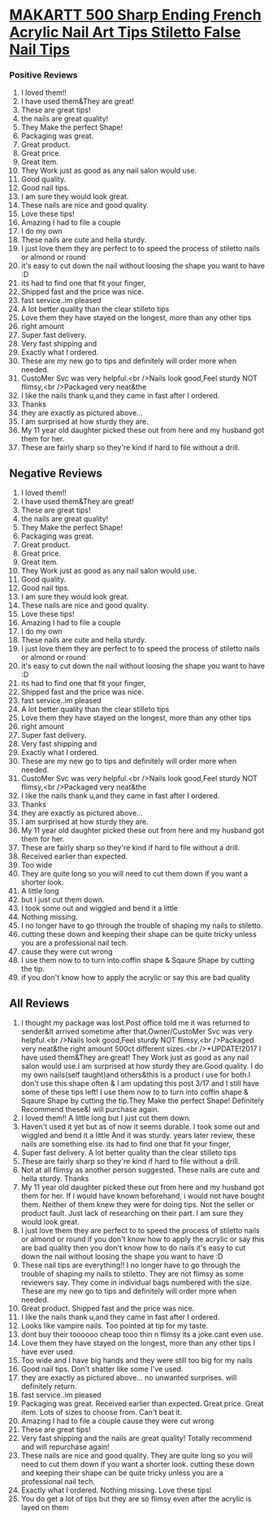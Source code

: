 # [MAKARTT 500 Sharp Ending French Acrylic Nail Art Tips Stiletto False Nail Tips](https://products.checkmycream.com/products/MAKARTT-500-Sharp-Ending-French-Acrylic-Nail-Art-Tips-Stiletto-False-Nail-Tips.html)

### Positive Reviews

<ol>
      <li>I loved them!!</li>
      <li>I have used them&amp;They are great!</li>
      <li>These are great tips!</li>
      <li>the nails are great quality!</li>
      <li>They Make the perfect Shape!</li>
      <li>Packaging was great.  </li>
      <li>Great product.</li>
      <li>Great price.</li>
      <li>Great item.</li>
      <li>They Work just as good as any nail salon would use.</li>
      <li>Good quality.</li>
      <li>Good nail tips.</li>
      <li>I am sure they would look great.</li>
      <li>These nails are nice and good quality.</li>
      <li>Love these tips!</li>
      <li>Amazing I had to file a couple</li>
      <li>I do my own</li>
      <li>These nails are cute and hella sturdy.</li>
      <li>I just love them they are perfect to to speed the process of stiletto nails or almond or round  </li>
      <li>it&#x27;s easy to cut down the nail without loosing the shape you want to have :D</li>
      <li>its had to find one that fit your finger,</li>
      <li>Shipped fast and the price was nice.</li>
      <li>fast service..im pleased</li>
      <li>A lot better quality than the clear stilleto tips</li>
      <li>Love them they have stayed  on the longest,  more than any  other  tips  </li>
      <li>right amount</li>
      <li>Super fast delivery.</li>
      <li>Very fast shipping and</li>
      <li>Exactly what I ordered.</li>
      <li>These are my new go to tips and definitely will order more when needed.</li>
      <li>CustoMer Svc was very helpful.&lt;br /&gt;Nails look good,Feel sturdy NOT flimsy,&lt;br /&gt;Packaged very neat&amp;the</li>
      <li>I like the nails thank u,and they came in fast after I ordered.</li>
      <li>Thanks</li>
      <li>they are exactly as pictured above...</li>
      <li>I am surprised at how sturdy they are.</li>
      <li>My 11 year old daughter picked these out from here and my husband got them for her.  </li>
      <li>These are fairly sharp so they&#x27;re kind if hard to file without a drill.</li>
</ol>


<h2>Negative Reviews</h2>
<ol>
<li> I loved them!!</li>
<li> I have used them&amp;They are great!</li>
<li> These are great tips!</li>
<li> the nails are great quality!</li>
<li> They Make the perfect Shape!</li>
<li> Packaging was great.  </li>
<li> Great product.</li>
<li> Great price.</li>
<li> Great item.</li>
<li> They Work just as good as any nail salon would use.</li>
<li> Good quality.</li>
<li> Good nail tips.</li>
<li> I am sure they would look great.</li>
<li> These nails are nice and good quality.</li>
<li> Love these tips!</li>
<li> Amazing I had to file a couple</li>
<li> I do my own</li>
<li> These nails are cute and hella sturdy.</li>
<li> I just love them they are perfect to to speed the process of stiletto nails or almond or round  </li>
<li> it&#x27;s easy to cut down the nail without loosing the shape you want to have :D</li>
<li> its had to find one that fit your finger,</li>
<li> Shipped fast and the price was nice.</li>
<li> fast service..im pleased</li>
<li> A lot better quality than the clear stilleto tips</li>
<li> Love them they have stayed  on the longest,  more than any  other  tips  </li>
<li> right amount</li>
<li> Super fast delivery.</li>
<li> Very fast shipping and</li>
<li> Exactly what I ordered.</li>
<li> These are my new go to tips and definitely will order more when needed.</li>
<li> CustoMer Svc was very helpful.&lt;br /&gt;Nails look good,Feel sturdy NOT flimsy,&lt;br /&gt;Packaged very neat&amp;the</li>
<li> I like the nails thank u,and they came in fast after I ordered.</li>
<li> Thanks</li>
<li> they are exactly as pictured above...</li>
<li> I am surprised at how sturdy they are.</li>
<li> My 11 year old daughter picked these out from here and my husband got them for her.  </li>
<li> These are fairly sharp so they&#x27;re kind if hard to file without a drill.</li>
<li> Received earlier than expected.</li>
<li> Too wide</li>
<li> They are quite long so you will need to cut them down if you want a shorter look.</li>
<li> A little long</li>
<li> but I just cut them down.</li>
<li> I took some out and wiggled and bend it a little</li>
<li> Nothing missing.</li>
<li> I no longer have to go through the trouble of shaping my nails to stiletto.</li>
<li> cutting these down and keeping their shape can be quite tricky unless you are a professional nail tech.</li>
<li> cause they were cut wrong</li>
<li> I use them now to to turn into coffin shape &amp; Sqaure Shape by cutting the tip.</li>
<li> if you don&#x27;t know how to apply the acrylic or say this are bad quality</li>
</ol>

<h2>All Reviews</h2>

<ol>
    <li> I thought my package was lost.Post office told me it was returned to sender&amp;It arrived sometime after that.Owner/CustoMer Svc was very helpful.&lt;br /&gt;Nails look good,Feel sturdy NOT flimsy,&lt;br /&gt;Packaged very neat&amp;the right amount 500ct different sizes.&lt;br /&gt;*UPDATE!2017 I have used them&amp;They are great! They Work just as good as any nail salon would use.I am surprised at how sturdy they are.Good quality. I do my own nails(self taught)and others&amp;this is a product i use for both.I don&#x27;t use this shape often &amp; I am updating this post 3/17 and I still have some of these tips left! I use them now to to turn into coffin shape &amp; Sqaure Shape by cutting the tip.They Make the perfect Shape! Definitely Recommend these&amp;I will purchase again.</li>
    <li> I loved them!! A little long but I just cut them down.</li>
    <li> Haven&#x27;t used it yet but as of now it seems durable. I took some out and wiggled and bend it a little And it was sturdy.  years later review, these nails are something else. its had to find one that fit your finger,</li>
    <li> Super fast delivery. A lot better quality than the clear stilleto tips</li>
    <li> These are fairly sharp so they&#x27;re kind if hard to file without a drill.</li>
    <li> Not at all flimsy as another person suggested. These nails are cute and hella sturdy. Thanks</li>
    <li> My 11 year old daughter picked these out from here and my husband got them for her.  If i would have known beforehand, i would not have bought them.  Neither of them knew they were for doing tips. Not the seller or product fault. Just lack of researching on their part. I am sure they would look great.</li>
    <li> I just love them they are perfect to to speed the process of stiletto nails or almond or round  if you don&#x27;t know how to apply the acrylic or say this are bad quality then you don&#x27;t know how to do nails it&#x27;s easy to cut down the nail without loosing the shape you want to have :D</li>
    <li> These nail tips are everything!! I no longer have to go through the trouble of shaping my nails to stiletto. They are not flimsy as some reviewers say. They come in individual bags numbered with the size. These are my new go to tips and definitely will order more when needed.</li>
    <li> Great product. Shipped fast and the price was nice.</li>
    <li> I like the nails thank u,and they came in fast after I ordered.</li>
    <li> Looks like vampire nails. Too pointed at tip for my taste.</li>
    <li> dont buy their toooooo cheap tooo thin n flimsy its a joke.cant even use.</li>
    <li> Love them they have stayed  on the longest,  more than any  other  tips  I have  ever  used.</li>
    <li> Too wide and I have big hands and they were still too big for my nails</li>
    <li> Good nail tips. Don&#x27;t shatter like some I&#x27;ve used.</li>
    <li> they are exactly as pictured above... no unwanted surprises. will definitely return.</li>
    <li> fast service..im pleased</li>
    <li> Packaging was great.  Received earlier than expected. Great price. Great item. Lots of sizes to choose from. Can&#x27;t beat it.</li>
    <li> Amazing I had to file a couple cause they were cut wrong</li>
    <li> These are great tips!</li>
    <li> Very fast shipping and the nails are great quality! Totally recommend and will repurchase again!</li>
    <li> These nails are nice and good quality. They are quite long so you will need to cut them down if you want a shorter look. cutting these down and keeping their shape can be quite tricky unless you are a professional nail tech.</li>
    <li> Exactly what I ordered. Nothing missing. Love these tips!</li>
    <li> You do get a lot of tips but they are so flimsy even after the acrylic is layed on them</li>
</ol>




